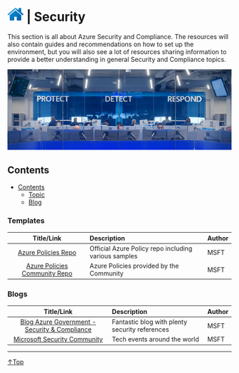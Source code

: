 # [![Home](/img/home.png)](../README.md "Home") | Security
This section is all about Azure Security and Compliance. The resources will also contain guides and recommendations on how to set up the environment, but you will also see a lot of resources sharing information to provide a better understanding in general Security and Compliance topics.

![Learning](/img/security.png)

## Contents
- [Contents](#contents)
    - [Topic](#Topic)
    - [Blog](#blog)


### Templates
|                                 Title/Link                                  | Description                                          | Author |
| :-------------------------------------------------------------------------: | :--------------------------------------------------- | :----- |
|        [Azure Policies Repo](https://github.com/Azure/azure-policy)         | Official Azure Policy repo including various samples | MSFT   |
| [Azure Policies Community Repo ](https://github.com/Azure/Community-Policy) | Azure Policies provided by the Community             | MSFT   |



### Blogs
|                                        Title/Link                                         | Description                                    | Author |
| :---------------------------------------------------------------------------------------: | :--------------------------------------------- | :----- |
| [Blog Azure Government - Security & Compliance](https://devblogs.microsoft.com/azuregov/) | Fantastic blog with plenty security references | MSFT   |
|             [Microsoft Security Community](https://aka.ms/SecurityCommunity)              | Tech events around the world                   | MSFT   |

___
 <a href="#top" title="Back to the top.">↑Top</a>